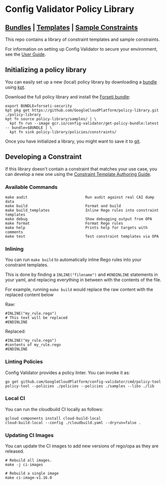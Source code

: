# Config Validator Policy Library
## [Bundles](./docs/index.md#policy-bundles) | [Templates](./docs/index.md#available-templates) | [Sample Constraints](./docs/index.md#sample-constraints)

This repo contains a library of constraint templates and sample constraints.

For information on setting up Config Validator to secure your environment, see the [User Guide](./docs/user_guide.md).

## Initializing a policy library
You can easily set up a new (local) policy library by downloading a [bundle](./docs/index.md#policy-bundles) using [kpt](https://googlecontainertools.github.io/kpt/).

Download the full policy library and install the [Forseti bundle](./docs/bundles/forseti-security.md):
```
export BUNDLE=forseti-security
kpt pkg get https://github.com/GoogleCloudPlatform/policy-library.git ./policy-library
kpt fn source policy-library/samples/ | \
  kpt fn run --image gcr.io/config-validator/get-policy-bundle:latest -- bundle=$BUNDLE | \
  kpt fn sink policy-library/policies/constraints/
```

Once you have initialized a library, you might want to save it to [git](./docs/user_guide.md#https://github.com/GoogleCloudPlatform/policy-library/blob/master/docs/user_guide.md#get-started-with-the-policy-library-repository).

## Developing a Constraint

If this library doesn't contain a constraint that matches your use case, you can develop a new one
using the [Constraint Template Authoring Guide](./docs/constraint_template_authoring.md).

### Available Commands

```
make audit                          Run audit against real CAI dump data
make build                          Format and build
make build_templates                Inline Rego rules into constraint templates
make debug                          Show debugging output from OPA
make format                         Format Rego rules
make help                           Prints help for targets with comments
make test                           Test constraint templates via OPA
```

### Inlining
You can run `make build` to automatically inline Rego rules into your constraint templates.

This is done by finding a `INLINE("filename")` and `#ENDINLINE` statements in your yaml,
and replacing everything in between with the contents of the file.

For example, running `make build` would replace the raw content with the replaced content below

Raw:
```
#INLINE("my_rule.rego")
# This text will be replaced
#ENDINLINE
```

Replaced:
```
#INLINE("my_rule.rego")
#contents of my_rule.rego
#ENDINLINE
```

### Linting Policies
Config Validator provides a policy linter.  You can invoke it as:

```
go get github.com/GoogleCloudPlatform/config-validator/cmd/policy-tool
policy-tool --policies ./policies --policies ./samples --libs ./lib
```

### Local CI
You can run the cloudbuild CI locally as follows:

```
gcloud components install cloud-build-local
cloud-build-local --config ./cloudbuild.yaml --dryrun=false .
```

### Updating CI Images

You can update the CI images to add new versions of rego/opa as they are released.
```
# Rebuild all images.
make -j ci-images

# Rebuild a single image
make ci-image-v1.16.0
```


